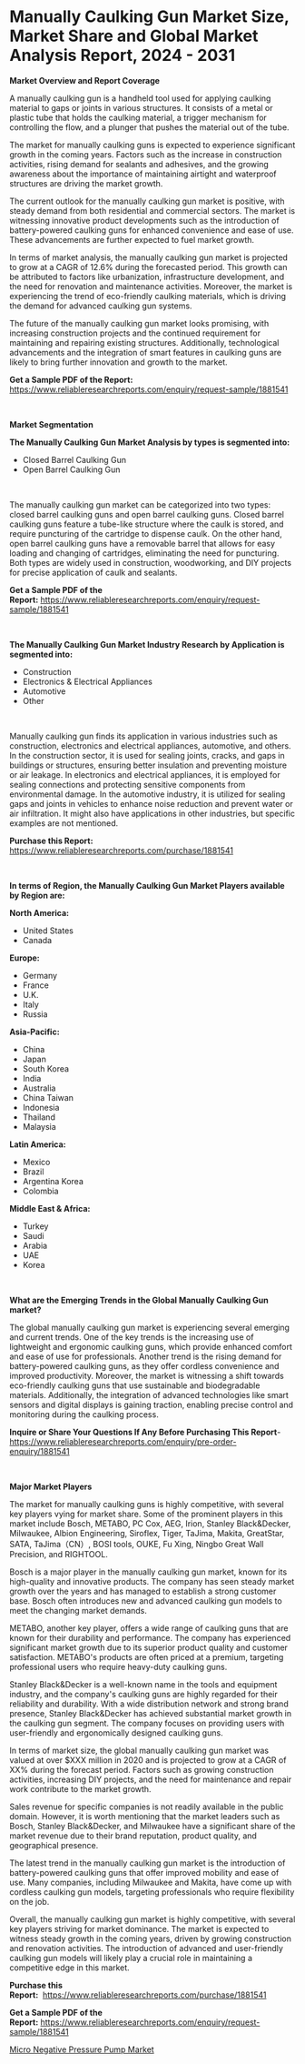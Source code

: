<p><h1>Manually Caulking Gun Market Size, Market Share and Global Market Analysis Report, 2024 - 2031</h1></p><p><strong>Market Overview and Report Coverage</strong></p>
<p><p>A manually caulking gun is a handheld tool used for applying caulking material to gaps or joints in various structures. It consists of a metal or plastic tube that holds the caulking material, a trigger mechanism for controlling the flow, and a plunger that pushes the material out of the tube.</p><p>The market for manually caulking guns is expected to experience significant growth in the coming years. Factors such as the increase in construction activities, rising demand for sealants and adhesives, and the growing awareness about the importance of maintaining airtight and waterproof structures are driving the market growth.</p><p>The current outlook for the manually caulking gun market is positive, with steady demand from both residential and commercial sectors. The market is witnessing innovative product developments such as the introduction of battery-powered caulking guns for enhanced convenience and ease of use. These advancements are further expected to fuel market growth.</p><p>In terms of market analysis, the manually caulking gun market is projected to grow at a CAGR of 12.6% during the forecasted period. This growth can be attributed to factors like urbanization, infrastructure development, and the need for renovation and maintenance activities. Moreover, the market is experiencing the trend of eco-friendly caulking materials, which is driving the demand for advanced caulking gun systems.</p><p>The future of the manually caulking gun market looks promising, with increasing construction projects and the continued requirement for maintaining and repairing existing structures. Additionally, technological advancements and the integration of smart features in caulking guns are likely to bring further innovation and growth to the market.</p></p>
<p><strong>Get a Sample PDF of the Report:</strong> <a href="https://www.reliableresearchreports.com/enquiry/request-sample/1881541">https://www.reliableresearchreports.com/enquiry/request-sample/1881541</a></p>
<p>&nbsp;</p>
<p><strong>Market Segmentation</strong></p>
<p><strong>The Manually Caulking Gun Market Analysis by types is segmented into:</strong></p>
<p><ul><li>Closed Barrel Caulking Gun</li><li>Open Barrel Caulking Gun</li></ul></p>
<p>&nbsp;</p>
<p><p>The manually caulking gun market can be categorized into two types: closed barrel caulking guns and open barrel caulking guns. Closed barrel caulking guns feature a tube-like structure where the caulk is stored, and require puncturing of the cartridge to dispense caulk. On the other hand, open barrel caulking guns have a removable barrel that allows for easy loading and changing of cartridges, eliminating the need for puncturing. Both types are widely used in construction, woodworking, and DIY projects for precise application of caulk and sealants.</p></p>
<p><strong>Get a Sample PDF of the Report:</strong>&nbsp;<a href="https://www.reliableresearchreports.com/enquiry/request-sample/1881541">https://www.reliableresearchreports.com/enquiry/request-sample/1881541</a></p>
<p>&nbsp;</p>
<p><strong>The Manually Caulking Gun Market Industry Research by Application is segmented into:</strong></p>
<p><ul><li>Construction</li><li>Electronics & Electrical Appliances</li><li>Automotive</li><li>Other</li></ul></p>
<p>&nbsp;</p>
<p><p>Manually caulking gun finds its application in various industries such as construction, electronics and electrical appliances, automotive, and others. In the construction sector, it is used for sealing joints, cracks, and gaps in buildings or structures, ensuring better insulation and preventing moisture or air leakage. In electronics and electrical appliances, it is employed for sealing connections and protecting sensitive components from environmental damage. In the automotive industry, it is utilized for sealing gaps and joints in vehicles to enhance noise reduction and prevent water or air infiltration. It might also have applications in other industries, but specific examples are not mentioned.</p></p>
<p><strong>Purchase this Report:</strong>&nbsp; <a href="https://www.reliableresearchreports.com/purchase/1881541">https://www.reliableresearchreports.com/purchase/1881541</a></p>
<p>&nbsp;</p>
<p><strong>In terms of Region, the Manually Caulking Gun Market Players available by Region are:</strong></p>
<p>
    <p> <strong> North America: </strong>
        <ul>
            <li>United States</li>
            <li>Canada</li>
        </ul>
        </p> 
    <p> <strong> Europe: </strong>
        <ul>
            <li>Germany</li>
            <li>France</li>
            <li>U.K.</li>
            <li>Italy</li>
            <li>Russia</li>
        </ul>
        </p> 
    <p> <strong> Asia-Pacific: </strong>
        <ul>
            <li>China</li>
            <li>Japan</li>
            <li>South Korea</li>
            <li>India</li>
            <li>Australia</li>
            <li>China Taiwan</li>
            <li>Indonesia</li>
            <li>Thailand</li>
            <li>Malaysia</li>
        </ul>
        </p> 
    <p> <strong> Latin America: </strong>
        <ul>
            <li>Mexico</li>
            <li>Brazil</li>
            <li>Argentina Korea</li>
            <li>Colombia</li>
        </ul>
        </p> 
    <p> <strong> Middle East & Africa: </strong>
        <ul>
            <li>Turkey</li>
            <li>Saudi</li>
            <li>Arabia</li>
            <li>UAE</li>
            <li>Korea</li>
        </ul>
    </p>
    </p>
<p>&nbsp;</p>
<p><strong>What are the Emerging Trends in the Global Manually Caulking Gun market?</strong></p>
<p><p>The global manually caulking gun market is experiencing several emerging and current trends. One of the key trends is the increasing use of lightweight and ergonomic caulking guns, which provide enhanced comfort and ease of use for professionals. Another trend is the rising demand for battery-powered caulking guns, as they offer cordless convenience and improved productivity. Moreover, the market is witnessing a shift towards eco-friendly caulking guns that use sustainable and biodegradable materials. Additionally, the integration of advanced technologies like smart sensors and digital displays is gaining traction, enabling precise control and monitoring during the caulking process.</p></p>
<p><strong>Inquire or Share Your Questions If Any Before Purchasing This Report</strong>- <a href="https://www.reliableresearchreports.com/enquiry/pre-order-enquiry/1881541">https://www.reliableresearchreports.com/enquiry/pre-order-enquiry/1881541</a></p>
<p>&nbsp;</p>
<p><strong>Major Market Players</strong></p>
<p><p>The market for manually caulking guns is highly competitive, with several key players vying for market share. Some of the prominent players in this market include Bosch, METABO, PC Cox, AEG, Irion, Stanley Black&Decker, Milwaukee, Albion Engineering, Siroflex, Tiger, TaJima, Makita, GreatStar, SATA, TaJima（CN）, BOSI tools, OUKE, Fu Xing, Ningbo Great Wall Precision, and RIGHTOOL.</p><p>Bosch is a major player in the manually caulking gun market, known for its high-quality and innovative products. The company has seen steady market growth over the years and has managed to establish a strong customer base. Bosch often introduces new and advanced caulking gun models to meet the changing market demands.</p><p>METABO, another key player, offers a wide range of caulking guns that are known for their durability and performance. The company has experienced significant market growth due to its superior product quality and customer satisfaction. METABO's products are often priced at a premium, targeting professional users who require heavy-duty caulking guns.</p><p>Stanley Black&Decker is a well-known name in the tools and equipment industry, and the company's caulking guns are highly regarded for their reliability and durability. With a wide distribution network and strong brand presence, Stanley Black&Decker has achieved substantial market growth in the caulking gun segment. The company focuses on providing users with user-friendly and ergonomically designed caulking guns.</p><p>In terms of market size, the global manually caulking gun market was valued at over $XXX million in 2020 and is projected to grow at a CAGR of XX% during the forecast period. Factors such as growing construction activities, increasing DIY projects, and the need for maintenance and repair work contribute to the market growth.</p><p>Sales revenue for specific companies is not readily available in the public domain. However, it is worth mentioning that the market leaders such as Bosch, Stanley Black&Decker, and Milwaukee have a significant share of the market revenue due to their brand reputation, product quality, and geographical presence.</p><p>The latest trend in the manually caulking gun market is the introduction of battery-powered caulking guns that offer improved mobility and ease of use. Many companies, including Milwaukee and Makita, have come up with cordless caulking gun models, targeting professionals who require flexibility on the job.</p><p>Overall, the manually caulking gun market is highly competitive, with several key players striving for market dominance. The market is expected to witness steady growth in the coming years, driven by growing construction and renovation activities. The introduction of advanced and user-friendly caulking gun models will likely play a crucial role in maintaining a competitive edge in this market.</p></p>
<p><strong>Purchase this Report:</strong>&nbsp;&nbsp;<a href="https://www.reliableresearchreports.com/purchase/1881541">https://www.reliableresearchreports.com/purchase/1881541</a></p>
<p></p>
<p><strong>Get a Sample PDF of the Report:</strong>&nbsp;<a href="https://www.reliableresearchreports.com/enquiry/request-sample/1881541">https://www.reliableresearchreports.com/enquiry/request-sample/1881541</a></p>
<p><p><a href="https://issuu.com/reportprime-2/docs/micro-negative-pressure-pump-market-size-2030.pptx">Micro Negative Pressure Pump Market</a></p></p>